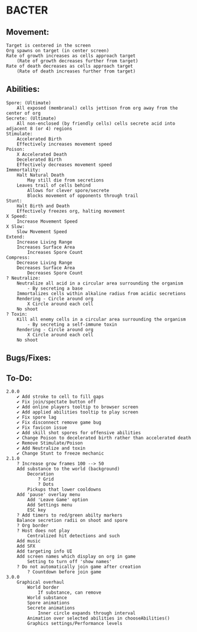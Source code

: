 # BACTER

## Movement:
	Target is centered in the screen
	Org spawns on target (in center screen)
	Rate of growth increases as cells approach target
		(Rate of growth decreases further from target)
	Rate of death decreases as cells approach target
		(Rate of death increases further from target)

## Abilities:
	Spore: (Ultimate)
		All exposed (membranal) cells jettison from org away from the center of org
	Secrete: (Ultimate)
		All non-enclosed (by friendly cells) cells secrete acid into adjacent 8 (or 4) regions
	Stimulate:
		Accelerated Birth
		Effectively increases movement speed
	Poison:
		X Accelerated Death
		Decelerated Birth
		Effectively decreases movement speed
	Immmortality:
		Halt Natural Death
			May still die from secretions
		Leaves trail of cells behind
			Allows for clever spore/secrete
			Blocks movement of opponents through trail
	Stunt:
		Halt Birth and Death
		Effectively freezes org, halting movement
	X Speed:
		Increase Movement Speed
	X Slow:
		Slow Movement Speed
	Extend:
		Increase Living Range
		Increases Surface Area
			Increases Spore Count
	Compress:
		Decrease Living Range
		Decreases Surface Area
			Decreases Spore Count
	? Neutralize:
		Neutralize all acid in a circular area surrounding the organism
			- By secreting a base
		Immortalizes cells within alkaline radius from acidic secretions
		Rendering - Circle around org
			X Circle around each cell
		No shoot
	? Toxin: 
		Kill all enemy cells in a circular area surrounding the organism
			- By secreting a self-immune toxin
		Rendering - Circle around org
			X Circle around each cell
		No shoot



## Bugs/Fixes:

## To-Do:
	2.0.0
		✔ Add stroke to cell to fill gaps
		✔ Fix join/spectate button off
		✔ Add online players tooltip to browser screen
		✔ Add applied abilities tooltip to play screen
		✔ Fix spore lag
		✔ Fix disconnect remove game bug
		✔ Fix favicon issue
		✔ Add skill shot spores for offensive abilities
		✔ Change Poison to decelerated birth rather than accelerated death 
		✔ Remove Stimulate/Poison
		✔ Add Neutralize and toxin
		✔ Change Stunt to freeze mechanic
	2.1.0
		? Increase grow frames 100 --> 50
		Add substance to the world (background)
			Decoration
				? Grid
				? Dots
			Pickups that lower cooldowns
		Add 'pause' overlay menu
			Add 'Leave Game' option
			Add Settings menu
			ESC key
		? Add timers to red/green abilty markers
		Balance secretion radii on shoot and spore
		? Org border
		? Host does not play
			Centralized hit detections and such
		Add music
		Add SFX
		Add targeting info UI
		Add screen names which display on org in game
			Setting to turn off 'show names'
		? Do not automatically join game after creation
			? Countdown before join game
	3.0.0
		Graphical overhaul
			World border
				If substance, can remove
			World substance
			Spore animations
			Secrete animations
				Inner circle expands through interval
			Animation over selected abilities in chooseAbilities()
			Graphics settings/Performance levels